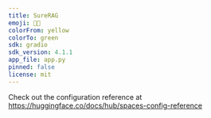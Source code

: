 ```yaml
---
title: SureRAG
emoji: 🔬😬
colorFrom: yellow
colorTo: green
sdk: gradio
sdk_version: 4.1.1
app_file: app.py
pinned: false
license: mit
---
```


Check out the configuration reference at https://huggingface.co/docs/hub/spaces-config-reference
